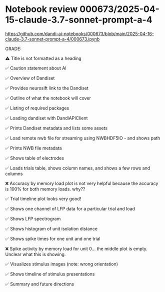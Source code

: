 # Notebook review 000673/2025-04-15-claude-3.7-sonnet-prompt-a-4

https://github.com/dandi-ai-notebooks/000673/blob/main/2025-04-16-claude-3.7-sonnet-prompt-a-4/000673.ipynb

GRADE:

⚠️ Title is not formatted as a heading

✅ Caution statement about AI

✅ Overview of Dandiset

✅ Provides neurosift link to the Dandiset

✅ Outline of what the notebook will cover

✅ Listing of required packages

✅ Loading dandiset with DandiAPIClient

✅ Prints Dandiset metadata and lists some assets

✅ Load remote nwb file for streaming using NWBHDF5IO - and shows path

✅ Prints NWB file metadata

✅ Shows table of electrodes

✅ Loads trials table, shows column names, and shows a few rows and columns

❌ Accuracy by memory load plot is not very helpful because the accuracy is 100% for both memory loads. why??

✅ Trial timeline plot looks very good!

✅ Shows one channel of LFP data for a particular trial and load

✅ Shows LFP spectrogram

✅ Shows histogram of unit isolation distance

✅ Shows spike times for one unit and one trial

❌ Spike activity by memory load for unit 0... the middle plot is empty. Unclear what this is showing.

✅ Visualizes stimulus images (note: wrong orientation)

✅ Shows timeline of stimulus presentations

✅ Summary and future directions
